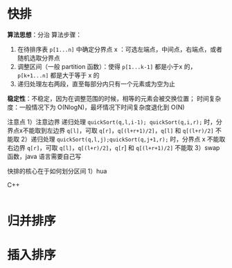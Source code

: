 
# 快排
**算法思想**：分治
算法步骤：
1. 在待排序表 `p[1...n]` 中确定分界点 x ：可选左端点，中间点，右端点，或者随机选取分界点
2. 调整区间（一般 partition 函数）：使得 `p[1...k-1]` 都是小于x 的，`p[k+1...n]` 都是大于等于 x 的
3. 递归处理左右两段，直至每部分内只有一个元素或为空为止

**稳定性**：不稳定，因为在调整范围的时候，相等的元素会被交换位置；
时间复杂度：一般情况下为 O(NlogN)，最坏情况下时间复杂度退化到 O(N)

注意点
1）注意边界
递归处理 `quickSort(q,l,i-1); quickSort(q,i,r);` 时，分界点x不能取到左边界 `q[l]`，可取 `q[r]`，`q[(l+r+1)/2]`，`q[l]` 和 `q[(l+r)/2]` 不能取
2）递归处理 `quickSort(q,l,j);quickSort(q,j+1,r);` 时，分界点 x 不能取右边界 `q[r]`，可取 `q[l]`，`q[(l+r)/2]`，`q[r`] 和 `q[(l+r+1)/2]` 不能取
3）swap 函数，java 语言需要自己写


快排的核心在于如何划分区间
1）hua

C++ 
```cpp

```

# 归并排序

# 插入排序

